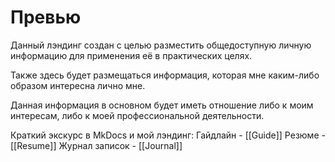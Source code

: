 # Превью

Данный лэндинг создан с целью разместить общедоступную личную информацию для применения её в практических целях.

Также здесь будет размещаться информация, которая мне каким-либо образом интересна лично мне.

Данная информация в основном будет иметь отношение либо к моим интересам, либо к моей профессиональной деятельности.

Краткий экскурс в MkDocs и мой лэндинг:
	Гайдлайн - [[Guide]]
	Резюме - [[Resume]]
	Журнал записок - [[Journal]]